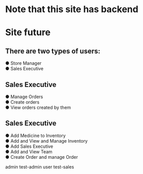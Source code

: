 # Note that this site has backend 
# Site future
## There are two types of users:
● Store Manager<br />
● Sales Executive<br />

## Sales Executive
● Manage Orders<br />
● Create orders<br />
● View orders created by them<br />

## Sales Executive
● Add Medicine to Inventory<br />
● Add and View and Manage Inventory<br /> 
● Add Sales Executive<br />
● Add and View Team <br />
● Create Order and manage Order<br />


admin
test-admin
user
test-sales

